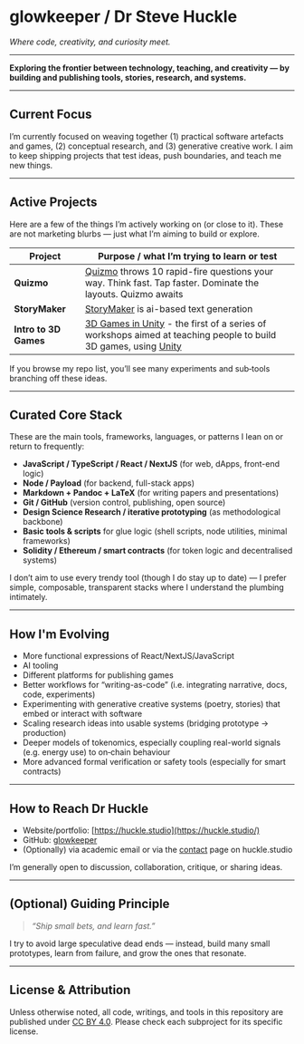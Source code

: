 # glowkeeper / Dr Steve Huckle

*Where code, creativity, and curiosity meet.*

---

**Exploring the frontier between technology, teaching, and creativity — by building and publishing tools, stories, research, and systems.**

---

## Current Focus  

I’m currently focused on weaving together (1) practical software artefacts and games, (2) conceptual research, and (3) generative creative work. I aim to keep shipping projects that test ideas, push boundaries, and teach me new things.

---

## Active Projects  

Here are a few of the things I’m actively working on (or close to it). These are not marketing blurbs — just what I’m aiming to build or explore.

| Project | Purpose / what I’m trying to learn or test |
|---|---|
| **Quizmo** | [Quizmo](https://quizmo.fun/) throws 10 rapid-fire questions your way. Think fast. Tap faster. Dominate the layouts. Quizmo awaits |
| **StoryMaker** | [StoryMaker](https://huckle.studio/storymaker/) is ai-based text generation |
| **Intro to 3D Games** | [3D Games in Unity](https://github.com/glowkeeper/IntroToBuilding3DGamesInUnity) - the first of a series of workshops aimed at teaching people to build 3D games, using [Unity](https://unity.com/) |

If you browse my repo list, you’ll see many experiments and sub‑tools branching off these ideas.

---

## Curated Core Stack  

These are the main tools, frameworks, languages, or patterns I lean on or return to frequently:

- **JavaScript / TypeScript / React / NextJS** (for web, dApps, front-end logic)
- **Node / Payload** (for backend, full-stack apps)
- **Markdown + Pandoc + LaTeX** (for writing papers and presentations)  
- **Git / GitHub** (version control, publishing, open source)  
- **Design Science Research / iterative prototyping** (as methodological backbone)  
- **Basic tools & scripts** for glue logic (shell scripts, node utilities, minimal frameworks)  
- **Solidity / Ethereum / smart contracts** (for token logic and decentralised systems)  

I don’t aim to use every trendy tool (though I do stay up to date) — I prefer simple, composable, transparent stacks where I understand the plumbing intimately.

---

## How I'm Evolving

- More functional expressions of React/NextJS/JavaScript
- AI tooling
- Different platforms for publishing games
- Better workflows for “writing-as-code” (i.e. integrating narrative, docs, code, experiments)  
- Experimenting with generative creative systems (poetry, stories) that embed or interact with software  
- Scaling research ideas into usable systems (bridging prototype → production)
- Deeper models of tokenomics, especially coupling real-world signals (e.g. energy use) to on‑chain behaviour  
- More advanced formal verification or safety tools (especially for smart contracts)

---

## How to Reach Dr Huckle  

- Website/portfolio: [https://huckle.studio](https://huckle.studio/)
- GitHub: [glowkeeper](https://github.com/glowkeeper) 
- (Optionally) via academic email or via the [contact](https://huckle.studio/about/contact) page on huckle.studio  

I’m generally open to discussion, collaboration, critique, or sharing ideas.

---

## (Optional) Guiding Principle  

> *“Ship small bets, and learn fast.”*

I try to avoid large speculative dead ends — instead, build many small prototypes, learn from failure, and grow the ones that resonate.

---

## License & Attribution  

Unless otherwise noted, all code, writings, and tools in this repository are published under [CC BY 4.0](https://creativecommons.org/licenses/by/4.0/). Please check each subproject for its specific license.  

